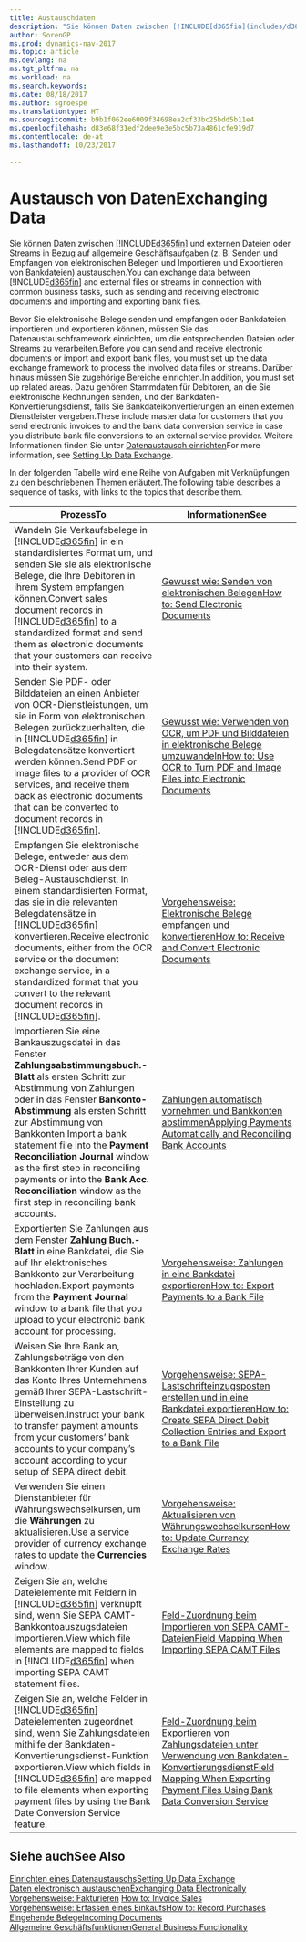 ```yaml
---
title: Austauschdaten
description: "Sie können Daten zwischen [!INCLUDE[d365fin](includes/d365fin_md.md)]  und externen Dateien oder Streams in Bezug auf allgemeine Geschäftsaufgaben (z. B. Senden und Empfangen von elektronischen Belegen und Importieren und Exportieren von Bankdateien) austauschen."
author: SorenGP
ms.prod: dynamics-nav-2017
ms.topic: article
ms.devlang: na
ms.tgt_pltfrm: na
ms.workload: na
ms.search.keywords: 
ms.date: 08/18/2017
ms.author: sgroespe
ms.translationtype: HT
ms.sourcegitcommit: b9b1f062ee6009f34698ea2cf33bc25bdd5b11e4
ms.openlocfilehash: d83e68f31edf2dee9e3e5bc5b73a4861cfe919d7
ms.contentlocale: de-at
ms.lasthandoff: 10/23/2017

---
```

# <a name="exchanging-data"></a><span data-ttu-id="be9de-103">Austausch von Daten</span><span class="sxs-lookup"><span data-stu-id="be9de-103">Exchanging Data</span></span>
<span data-ttu-id="be9de-104">Sie können Daten zwischen [!INCLUDE[d365fin](includes/d365fin_md.md)] und externen Dateien oder Streams in Bezug auf allgemeine Geschäftsaufgaben (z. B. Senden und Empfangen von elektronischen Belegen und Importieren und Exportieren von Bankdateien) austauschen.</span><span class="sxs-lookup"><span data-stu-id="be9de-104">You can exchange data between [!INCLUDE[d365fin](includes/d365fin_md.md)] and external files or streams in connection with common business tasks, such as sending and receiving electronic documents and importing and exporting bank files.</span></span>  

<span data-ttu-id="be9de-105">Bevor Sie elektronische Belege senden und empfangen oder Bankdateien importieren und exportieren können, müssen Sie das Datenaustauschframework einrichten, um die entsprechenden Dateien oder Streams zu verarbeiten.</span><span class="sxs-lookup"><span data-stu-id="be9de-105">Before you can send and receive electronic documents or import and export bank files, you must set up the data exchange framework to process the involved data files or streams.</span></span> <span data-ttu-id="be9de-106">Darüber hinaus müssen Sie zugehörige Bereiche einrichten.</span><span class="sxs-lookup"><span data-stu-id="be9de-106">In addition, you must set up related areas.</span></span> <span data-ttu-id="be9de-107">Dazu gehören Stammdaten für Debitoren, an die Sie elektronische Rechnungen senden, und der Bankdaten-Konvertierungsdienst, falls Sie Bankdateikonvertierungen an einen externen Dienstleister vergeben.</span><span class="sxs-lookup"><span data-stu-id="be9de-107">These include master data for customers that you send electronic invoices to and the bank data conversion service in case you distribute bank file conversions to an external service provider.</span></span> <span data-ttu-id="be9de-108">Weitere Informationen finden Sie unter [Datenaustausch einrichten](across-set-up-data-exchange.md)</span><span class="sxs-lookup"><span data-stu-id="be9de-108">For more information, see [Setting Up Data Exchange](across-set-up-data-exchange.md).</span></span>  

 <span data-ttu-id="be9de-109">In der folgenden Tabelle wird eine Reihe von Aufgaben mit Verknüpfungen zu den beschriebenen Themen erläutert.</span><span class="sxs-lookup"><span data-stu-id="be9de-109">The following table describes a sequence of tasks, with links to the topics that describe them.</span></span>  

|<span data-ttu-id="be9de-110">**Prozess**</span><span class="sxs-lookup"><span data-stu-id="be9de-110">**To**</span></span>|<span data-ttu-id="be9de-111">**Informationen**</span><span class="sxs-lookup"><span data-stu-id="be9de-111">**See**</span></span>|  
|------------|-------------|  
|<span data-ttu-id="be9de-112">Wandeln Sie Verkaufsbelege in [!INCLUDE[d365fin](includes/d365fin_md.md)] in ein standardisiertes Format um, und senden Sie sie als elektronische Belege, die Ihre Debitoren in ihrem System empfangen können.</span><span class="sxs-lookup"><span data-stu-id="be9de-112">Convert sales document records in [!INCLUDE[d365fin](includes/d365fin_md.md)] to a standardized format and send them as electronic documents that your customers can receive into their system.</span></span>|[<span data-ttu-id="be9de-113">Gewusst wie: Senden von elektronischen Belegen</span><span class="sxs-lookup"><span data-stu-id="be9de-113">How to: Send Electronic Documents</span></span>](sales-how-to-send-electronic-documents.md)|  
|<span data-ttu-id="be9de-114">Senden Sie PDF- oder Bilddateien an einen Anbieter von OCR-Dienstleistungen, um sie in Form von elektronischen Belegen zurückzuerhalten, die in [!INCLUDE[d365fin](includes/d365fin_md.md)] in Belegdatensätze konvertiert werden können.</span><span class="sxs-lookup"><span data-stu-id="be9de-114">Send PDF or image files to a provider of OCR services, and receive them back as electronic documents that can be converted to document records in [!INCLUDE[d365fin](includes/d365fin_md.md)].</span></span>|[<span data-ttu-id="be9de-115">Gewusst wie: Verwenden von OCR, um PDF und Bilddateien in elektronische Belege umzuwandeln</span><span class="sxs-lookup"><span data-stu-id="be9de-115">How to: Use OCR to Turn PDF and Image Files into Electronic Documents</span></span>](across-how-use-ocr-pdf-images-files.md)|  
|<span data-ttu-id="be9de-116">Empfangen Sie elektronische Belege, entweder aus dem OCR-Dienst oder aus dem Beleg-Austauschdienst, in einem standardisierten Format, das sie in die relevanten Belegdatensätze in [!INCLUDE[d365fin](includes/d365fin_md.md)] konvertieren.</span><span class="sxs-lookup"><span data-stu-id="be9de-116">Receive electronic documents, either from the OCR service or the document exchange service, in a standardized format that you convert to the relevant document records in [!INCLUDE[d365fin](includes/d365fin_md.md)].</span></span>|[<span data-ttu-id="be9de-117">Vorgehensweise: Elektronische Belege empfangen und konvertieren</span><span class="sxs-lookup"><span data-stu-id="be9de-117">How to: Receive and Convert Electronic Documents</span></span>](purchasing-how-to-receive-and-convert-electronic-documents.md)|  
|<span data-ttu-id="be9de-118">Importieren Sie eine Bankauszugsdatei in das Fenster **Zahlungsabstimmungsbuch.-Blatt** als ersten Schritt zur Abstimmung von Zahlungen oder in das Fenster **Bankonto-Abstimmung** als ersten Schritt zur Abstimmung von Bankkonten.</span><span class="sxs-lookup"><span data-stu-id="be9de-118">Import a bank statement file into the **Payment Reconciliation Journal** window as the first step in reconciling payments or into the **Bank Acc. Reconciliation** window as the first step in reconciling bank accounts.</span></span>|[<span data-ttu-id="be9de-119">Zahlungen automatisch vornehmen und Bankkonten abstimmen</span><span class="sxs-lookup"><span data-stu-id="be9de-119">Applying Payments Automatically and Reconciling Bank Accounts</span></span>](receivables-apply-payments-auto-reconcile-bank-accounts.md)|  
|<span data-ttu-id="be9de-120">Exportierten Sie Zahlungen aus dem Fenster **Zahlung Buch.-Blatt** in eine Bankdatei, die Sie auf Ihr elektronisches Bankkonto zur Verarbeitung hochladen.</span><span class="sxs-lookup"><span data-stu-id="be9de-120">Export payments from the **Payment Journal** window to a bank file that you upload to your electronic bank account for processing.</span></span>|[<span data-ttu-id="be9de-121">Vorgehensweise: Zahlungen in eine Bankdatei exportieren</span><span class="sxs-lookup"><span data-stu-id="be9de-121">How to: Export Payments to a Bank File</span></span>](payables-how-export-payments-bank-file.md)|  
|<span data-ttu-id="be9de-122">Weisen Sie Ihre Bank an, Zahlungsbeträge von den Bankkonten Ihrer Kunden auf das Konto Ihres Unternehmens gemäß Ihrer SEPA-Lastschrift-Einstellung zu überweisen.</span><span class="sxs-lookup"><span data-stu-id="be9de-122">Instruct your bank to transfer payment amounts from your customers’ bank accounts to your company’s account according to your setup of SEPA direct debit.</span></span>|[<span data-ttu-id="be9de-123">Vorgehensweise: SEPA-Lastschrifteinzugsposten erstellen und in eine Bankdatei exportieren</span><span class="sxs-lookup"><span data-stu-id="be9de-123">How to: Create SEPA Direct Debit Collection Entries and Export to a Bank File</span></span>](finance-how-create-sepa-direct-debit-collection-entries-export-bank-file.md)|  
|<span data-ttu-id="be9de-124">Verwenden Sie einen Dienstanbieter für Währungswechselkursen, um die **Währungen** zu aktualisieren.</span><span class="sxs-lookup"><span data-stu-id="be9de-124">Use a service provider of currency exchange rates to update the **Currencies** window.</span></span>|[<span data-ttu-id="be9de-125">Vorgehensweise: Aktualisieren von Währungswechselkursen</span><span class="sxs-lookup"><span data-stu-id="be9de-125">How to: Update Currency Exchange Rates</span></span>](finance-how-update-currencies.md)|  
|<span data-ttu-id="be9de-126">Zeigen Sie an, welche Dateielemente mit Feldern in [!INCLUDE[d365fin](includes/d365fin_md.md)] verknüpft sind, wenn Sie SEPA CAMT-Bankkontoauszugsdateien importieren.</span><span class="sxs-lookup"><span data-stu-id="be9de-126">View which file elements are mapped to fields in [!INCLUDE[d365fin](includes/d365fin_md.md)] when importing SEPA CAMT statement files.</span></span>|[<span data-ttu-id="be9de-127">Feld-Zuordnung beim Importieren von SEPA CAMT-Dateien</span><span class="sxs-lookup"><span data-stu-id="be9de-127">Field Mapping When Importing SEPA CAMT Files</span></span>](across-field-mapping-when-importing-sepa-camt-files.md)|  
|<span data-ttu-id="be9de-128">Zeigen Sie an, welche Felder in [!INCLUDE[d365fin](includes/d365fin_md.md)] Dateielementen zugeordnet sind, wenn Sie Zahlungsdateien mithilfe der Bankdaten-Konvertierungsdienst-Funktion exportieren.</span><span class="sxs-lookup"><span data-stu-id="be9de-128">View which fields in [!INCLUDE[d365fin](includes/d365fin_md.md)] are mapped to file elements when exporting payment files by using the Bank Date Conversion Service feature.</span></span>|[<span data-ttu-id="be9de-129">Feld-Zuordnung beim Exportieren von Zahlungsdateien unter Verwendung von Bankdaten-Konvertierungsdienst</span><span class="sxs-lookup"><span data-stu-id="be9de-129">Field Mapping When Exporting Payment Files Using Bank Data Conversion Service</span></span>](across-field-mapping-when-exporting-payment-files-using-bank-data-conversion-service.md)|  

## <a name="see-also"></a><span data-ttu-id="be9de-130">Siehe auch</span><span class="sxs-lookup"><span data-stu-id="be9de-130">See Also</span></span>  
[<span data-ttu-id="be9de-131">Einrichten eines Datenaustauschs</span><span class="sxs-lookup"><span data-stu-id="be9de-131">Setting Up Data Exchange</span></span>](across-set-up-data-exchange.md)  
[<span data-ttu-id="be9de-132">Daten elektronisch austauschen</span><span class="sxs-lookup"><span data-stu-id="be9de-132">Exchanging Data Electronically</span></span>](across-data-exchange.md)  
<span data-ttu-id="be9de-133">[Vorgehensweise: Fakturieren](sales-how-invoice-sales.md) </span><span class="sxs-lookup"><span data-stu-id="be9de-133">[How to: Invoice Sales](sales-how-invoice-sales.md) </span></span>  
[<span data-ttu-id="be9de-134">Vorgehensweise: Erfassen eines Einkaufs</span><span class="sxs-lookup"><span data-stu-id="be9de-134">How to: Record Purchases</span></span>](purchasing-how-record-purchases.md)  
[<span data-ttu-id="be9de-135">Eingehende Belege</span><span class="sxs-lookup"><span data-stu-id="be9de-135">Incoming Documents</span></span>](across-income-documents.md)  
[<span data-ttu-id="be9de-136">Allgemeine Geschäftsfunktionen</span><span class="sxs-lookup"><span data-stu-id="be9de-136">General Business Functionality</span></span>](ui-across-business-areas.md)  

